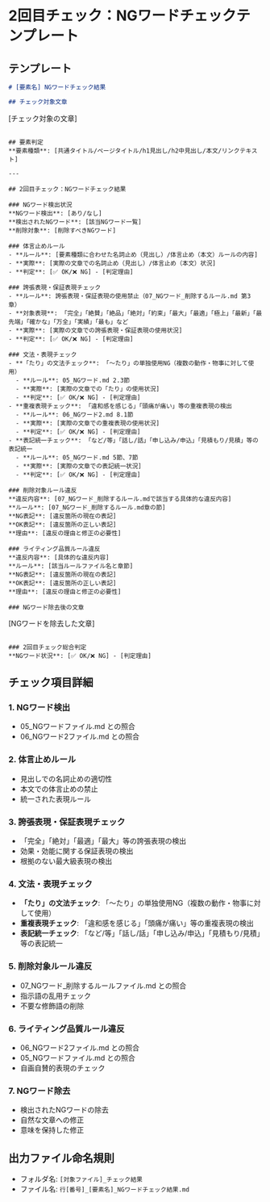# 2回目チェック：NGワードチェックテンプレート

## テンプレート

```markdown
# [要素名] NGワードチェック結果

## チェック対象文章
```
[チェック対象の文章]
```

## 要素判定
**要素種類**: [共通タイトル/ページタイトル/h1見出し/h2中見出し/本文/リンクテキスト]

---

## 2回目チェック：NGワードチェック結果

### NGワード検出状況
**NGワード検出**: [あり/なし]
**検出されたNGワード**: [該当NGワード一覧]
**削除対象**: [削除すべきNGワード]

### 体言止めルール
- **ルール**: [要素種類に合わせた名詞止め（見出し）/体言止め（本文）ルールの内容]
- **実際**: [実際の文章での名詞止め（見出し）/体言止め（本文）状況]
- **判定**: [✅ OK/❌ NG] - [判定理由]

### 誇張表現・保証表現チェック
- **ルール**: 誇張表現・保証表現の使用禁止（07_NGワード_削除するルール.md 第3章）
- **対象表現**: 「完全」「絶賛」「絶品」「絶対」「約束」「最大」「最適」「極上」「最新」「最先端」「確かな」「万全」「実績」「最も」など
- **実際**: [実際の文章での誇張表現・保証表現の使用状況]
- **判定**: [✅ OK/❌ NG] - [判定理由]

### 文法・表現チェック
- **「たり」の文法チェック**: 「〜たり」の単独使用NG（複数の動作・物事に対して使用）
  - **ルール**: 05_NGワード.md 2.3節
  - **実際**: [実際の文章での「たり」の使用状況]
  - **判定**: [✅ OK/❌ NG] - [判定理由]
- **重複表現チェック**: 「違和感を感じる」「頭痛が痛い」等の重複表現の検出
  - **ルール**: 06_NGワード2.md 8.1節
  - **実際**: [実際の文章での重複表現の使用状況]
  - **判定**: [✅ OK/❌ NG] - [判定理由]
- **表記統一チェック**: 「など/等」「話し/話」「申し込み/申込」「見積もり/見積」等の表記統一
  - **ルール**: 05_NGワード.md 5節、7節
  - **実際**: [実際の文章での表記統一状況]
  - **判定**: [✅ OK/❌ NG] - [判定理由]

### 削除対象ルール違反
**違反内容**: [07_NGワード_削除するルール.mdで該当する具体的な違反内容]
**ルール**: [07_NGワード_削除するルール.md章の節]
**NG表記**: [違反箇所の現在の表記]
**OK表記**: [違反箇所の正しい表記]
**理由**: [違反の理由と修正の必要性]

### ライティング品質ルール違反
**違反内容**: [具体的な違反内容]
**ルール**: [該当ルールファイル名と章節]
**NG表記**: [違反箇所の現在の表記]
**OK表記**: [違反箇所の正しい表記]
**理由**: [違反の理由と修正の必要性]

### NGワード除去後の文章
```
[NGワードを除去した文章]
```

### 2回目チェック総合判定
**NGワード状況**: [✅ OK/❌ NG] - [判定理由]
```

## チェック項目詳細

### 1. NGワード検出
- 05_NGワードファイル.md との照合
- 06_NGワード2ファイル.md との照合

### 2. 体言止めルール
- 見出しでの名詞止めの適切性
- 本文での体言止めの禁止
- 統一された表現ルール

### 3. 誇張表現・保証表現チェック
- 「完全」「絶対」「最適」「最大」等の誇張表現の検出
- 効果・効能に関する保証表現の検出
- 根拠のない最大級表現の検出

### 4. 文法・表現チェック
- **「たり」の文法チェック**: 「〜たり」の単独使用NG（複数の動作・物事に対して使用）
- **重複表現チェック**: 「違和感を感じる」「頭痛が痛い」等の重複表現の検出
- **表記統一チェック**: 「など/等」「話し/話」「申し込み/申込」「見積もり/見積」等の表記統一

### 5. 削除対象ルール違反
- 07_NGワード_削除するルールファイル.md との照合
- 指示語の乱用チェック
- 不要な修飾語の削除

### 6. ライティング品質ルール違反
- 06_NGワード2ファイル.md との照合
- 05_NGワードファイル.md との照合
- 自画自賛的表現のチェック

### 7. NGワード除去
- 検出されたNGワードの除去
- 自然な文章への修正
- 意味を保持した修正

## 出力ファイル命名規則
- フォルダ名: `[対象ファイル]_チェック結果`
- ファイル名: `行[番号]_[要素名]_NGワードチェック結果.md`
